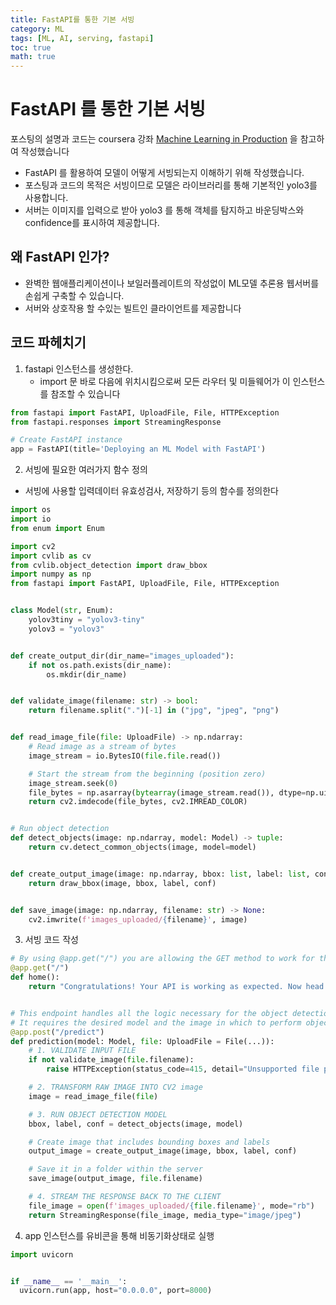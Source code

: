 ```yaml
---
title: FastAPI를 통한 기본 서빙
category: ML
tags: [ML, AI, serving, fastapi]
toc: true
math: true 
---
```


# FastAPI 를 통한 기본 서빙

포스팅의 설명과 코드는 coursera 강좌 [Machine Learning in Production](https://www.coursera.org/learn/introduction-to-machine-learning-in-production) 을 참고하여 작성했습니다

- FastAPI 를 활용하여 모델이 어떻게 서빙되는지 이해하기 위해 작성했습니다.
- 포스팅과 코드의 목적은 서빙이므로 모델은 라이브러리를 통해 기본적인 yolo3를 사용합니다.
- 서버는 이미지를 입력으로 받아 yolo3 를 통해 객체를 탐지하고 바운딩박스와 confidence를 표시하여 제공합니다. 

## 왜 FastAPI 인가?
- 완벽한 웹애플리케이션이나 보일러플레이트의 작성없이 ML모델 추론용 웹서버를 손쉽게 구축할 수 있습니다.
- 서버와 상호작용 할 수있는 빌트인 클라이언트를 제공합니다 

## 코드 파헤치기 

1. fastapi 인스턴스를 생성한다.
   - import 문 바로 다음에 위치시킴으로써 모든 라우터 및 미들웨어가 이 인스턴스를 참조할 수 있습니다

```python
from fastapi import FastAPI, UploadFile, File, HTTPException
from fastapi.responses import StreamingResponse

# Create FastAPI instance
app = FastAPI(title='Deploying an ML Model with FastAPI')

```

2. 서빙에 필요한 여러가지 함수 정의
- 서빙에 사용할 입력데이터 유효성검사, 저장하기 등의 함수를 정의한다

```python
import os
import io
from enum import Enum

import cv2
import cvlib as cv
from cvlib.object_detection import draw_bbox
import numpy as np
from fastapi import FastAPI, UploadFile, File, HTTPException


class Model(str, Enum):
    yolov3tiny = "yolov3-tiny"
    yolov3 = "yolov3"


def create_output_dir(dir_name="images_uploaded"):
    if not os.path.exists(dir_name):
        os.mkdir(dir_name)


def validate_image(filename: str) -> bool:
    return filename.split(".")[-1] in ("jpg", "jpeg", "png")


def read_image_file(file: UploadFile) -> np.ndarray:
    # Read image as a stream of bytes
    image_stream = io.BytesIO(file.file.read())

    # Start the stream from the beginning (position zero)
    image_stream.seek(0)
    file_bytes = np.asarray(bytearray(image_stream.read()), dtype=np.uint8)
    return cv2.imdecode(file_bytes, cv2.IMREAD_COLOR)


# Run object detection
def detect_objects(image: np.ndarray, model: Model) -> tuple:
    return cv.detect_common_objects(image, model=model)


def create_output_image(image: np.ndarray, bbox: list, label: list, conf: list) -> np.ndarray:
    return draw_bbox(image, bbox, label, conf)


def save_image(image: np.ndarray, filename: str) -> None:
    cv2.imwrite(f'images_uploaded/{filename}', image)
```

3. 서빙 코드 작성

```python
# By using @app.get("/") you are allowing the GET method to work for the / endpoint.
@app.get("/")
def home():
    return "Congratulations! Your API is working as expected. Now head over to http://docs"


# This endpoint handles all the logic necessary for the object detection to work.
# It requires the desired model and the image in which to perform object detection.
@app.post("/predict")
def prediction(model: Model, file: UploadFile = File(...)):
    # 1. VALIDATE INPUT FILE
    if not validate_image(file.filename):
        raise HTTPException(status_code=415, detail="Unsupported file provided.")

    # 2. TRANSFORM RAW IMAGE INTO CV2 image
    image = read_image_file(file)

    # 3. RUN OBJECT DETECTION MODEL
    bbox, label, conf = detect_objects(image, model)

    # Create image that includes bounding boxes and labels
    output_image = create_output_image(image, bbox, label, conf)

    # Save it in a folder within the server
    save_image(output_image, file.filename)

    # 4. STREAM THE RESPONSE BACK TO THE CLIENT
    file_image = open(f'images_uploaded/{file.filename}', mode="rb")
    return StreamingResponse(file_image, media_type="image/jpeg")
```

4. app 인스턴스를 유비콘을 통해 비동기화상태로 실행

```python
import uvicorn


if __name__ == '__main__':
  uvicorn.run(app, host="0.0.0.0", port=8000)

```
